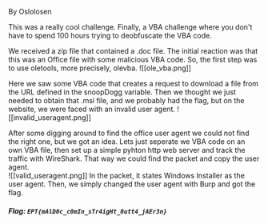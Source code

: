 By Oslolosen

This was a really cool challenge. Finally, a VBA challenge where you don't have to spend 100 hours trying to deobfuscate the VBA code.

We received a zip file that contained a .doc file. The initial reaction was that this was an Office file with some malicious VBA code. So, the first step was to use oletools, more precisely, olevba.
![[ole_vba.png]]

Here we saw some VBA code that creates a request to download a file from the URL defined in the snoopDogg variable. Then we thought we just needed to obtain that .msi file, and we probably had the flag, but on the website, we were faced with an invalid user agent.
![[invalid_useragent.png]]

After some digging around to find the office user agent we could not find the right one, but we got an idea. Lets just seperate we VBA code on an own VBA file, then set up a simple pyhton http web server and track the traffic with WireShark. That way we could find the packet and copy the user agent.  
![[valid_useragent.png]]
In the packet, it states Windows Installer as the user agent. Then, we simply changed the user agent with Burp and got the flag.

##### Flag: `EPT{mAlD0c_c0mIn_sTr4igHt_0utt4_jAEr3n}`
